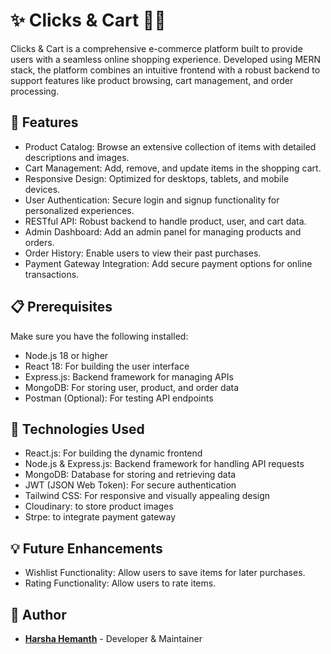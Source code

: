 # ✨ Clicks & Cart 🛒✨
Clicks & Cart is a comprehensive e-commerce platform built to provide users with a seamless online shopping experience. Developed using MERN stack, the platform combines an intuitive frontend with a robust backend to support features like product browsing, cart management, and order processing.

## 🚀 Features
- Product Catalog: Browse an extensive collection of items with detailed descriptions and images.
- Cart Management: Add, remove, and update items in the shopping cart.
- Responsive Design: Optimized for desktops, tablets, and mobile devices.
- User Authentication: Secure login and signup functionality for personalized experiences.
- RESTful API: Robust backend to handle product, user, and cart data.
- Admin Dashboard: Add an admin panel for managing products and orders.
- Order History: Enable users to view their past purchases.
- Payment Gateway Integration: Add secure payment options for online transactions.
  
## 📋 Prerequisites
Make sure you have the following installed:

- Node.js 18 or higher
- React 18: For building the user interface
- Express.js: Backend framework for managing APIs
- MongoDB: For storing user, product, and order data
- Postman (Optional): For testing API endpoints

## 🧰 Technologies Used
- React.js: For building the dynamic frontend
- Node.js & Express.js: Backend framework for handling API requests
- MongoDB: Database for storing and retrieving data
- JWT (JSON Web Token): For secure authentication
- Tailwind CSS: For responsive and visually appealing design
- Cloudinary: to store product images
- Strpe: to integrate payment gateway

## 💡 Future Enhancements
- Wishlist Functionality: Allow users to save items for later purchases.
- Rating Functionality: Allow users to rate items.
  
## 👤 Author
- **[Harsha Hemanth](https://github.com/Harsha-Hemanth)** - Developer & Maintainer
